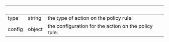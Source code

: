 <!-- Code generated for API Clients. DO NOT EDIT. -->

| &nbsp; | &nbsp; | &nbsp;                                               |
| ------ | ------ | ---------------------------------------------------- |
| type   | string | the type of action on the policy rule.               |
| config | object | the configuration for the action on the policy rule. |
